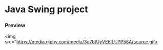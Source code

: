 <h1> Java Swing project</h1>

<h3> Preview</h3>

<img src="https://media.giphy.com/media/3o7btUyVE6lLUPP58A/source.gif>
